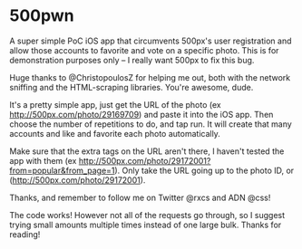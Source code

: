500pwn
======

  A super simple PoC iOS app that circumvents 500px's user registration and allow those accounts to favorite and vote on a specific photo. This is for demonstration purposes only – I really want 500px to fix this bug.

  Huge thanks to @ChristopoulosZ for helping me out, both with the network sniffing and the HTML-scraping libraries. You're awesome, dude.

  It's a pretty simple app, just get the URL of the photo (ex http://500px.com/photo/29169709) and paste it into the iOS app. Then choose the number of repetitions to do, and tap run. It will create that many accounts and like and favorite each photo automatically.

  Make sure that the extra tags on the URL aren't there, I haven't tested the app with them (ex http://500px.com/photo/29172001?from=popular&from_page=1). Only take the URL going up to the photo ID, or (http://500px.com/photo/29172001).

  Thanks, and remember to follow me on Twitter @rxcs and ADN @css!
  
  The code works! However not all of the requests go through, so I suggest trying small amounts multiple times instead of one large bulk. Thanks for reading!
